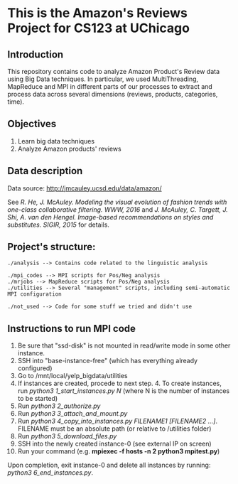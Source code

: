 # This is the Amazon's Reviews Project for CS123 at UChicago

## Introduction

This repository contains code to analyze Amazon Product's Review data using Big Data techniques. In particular, we used MultiThreading, MapReduce and MPI in different parts of our processes to extract and process data across several dimensions (reviews, products, categories, time).

## Objectives

1. Learn big data techniques
2. Analyze Amazon products' reviews

## Data description

Data source: http://jmcauley.ucsd.edu/data/amazon/

See *R. He, J. McAuley. Modeling the visual evolution of fashion trends with one-class collaborative filtering. WWW, 2016* and *J. McAuley, C. Targett, J. Shi, A. van den  Hengel. Image-based recommendations on styles and substitutes. SIGIR, 2015* for details.


## Project's structure:

    ./analysis --> Contains code related to the linguistic analysis

    ./mpi_codes --> MPI scripts for Pos/Neg analysis
    ./mrjobs --> MapReduce scripts for Pos/Neg analysis
    ./utilities --> Several "management" scripts, including semi-automatic MPI configuration 

    ./not_used --> Code for some stuff we tried and didn't use


## Instructions to run MPI code

1. Be sure that "ssd-disk" is not mounted in read/write mode in some other instance.
2. SSH into "base-instance-free" (which has everything already configured)
3. Go to /mnt/local/yelp_bigdata/utilities
4. If instances are created, procede to next step.
    4. To create instances, run *python3 1_start_instances.py N* (where N is the number of instances to be started)
5. Run *python3 2_authorize.py*
6. Run *python3 3_attach_and_mount.py*
7. Run *python3 4_copy_into_instances.py FILENAME1 [FILENAME2 ...]*. FILENAME must be an absolute path (or relative to /utilities folder)
8. Run *python3 5_download_files.py*
9. SSH into the newly created instance-0 (see external IP on screen)
10. Run your command (e.g. **mpiexec -f hosts -n 2 python3 mpitest.py**)

Upon completion, exit instance-0 and delete all instances by running: *python3 6_end_instances.py*.

